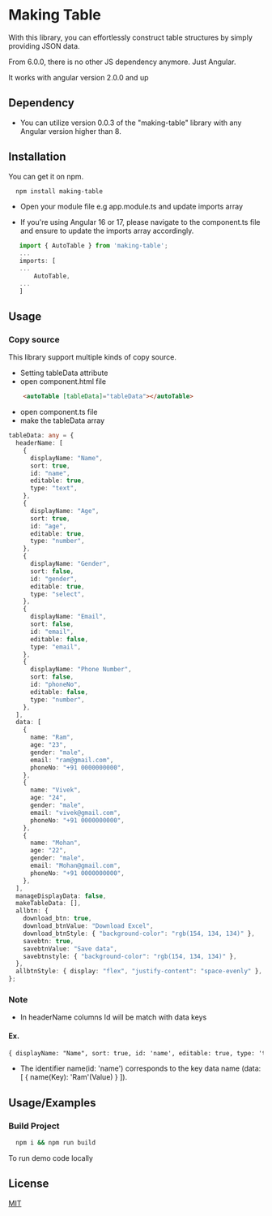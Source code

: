 # Making Table

With this library, you can effortlessly construct table structures by simply providing JSON data.

From 6.0.0, there is no other JS dependency anymore. Just Angular.

It works with angular version 2.0.0 and up

## Dependency

- You can utilize version 0.0.3 of the "making-table" library with any Angular version higher than 8.

## Installation

You can get it on npm.

```bash
  npm install making-table
```

- Open your module file e.g app.module.ts and update imports array

- If you're using Angular 16 or 17, please navigate to the component.ts file and ensure to update the imports array accordingly.

```typescript
   import { AutoTable } from 'making-table';
   ...
   imports: [
   ...
       AutoTable,
   ...
   ]
```

## Usage

### Copy source

This library support multiple kinds of copy source.

- Setting tableData attribute
- open component.html file

```HTML
    <autoTable [tableData]="tableData"></autoTable>
```

- open component.ts file
- make the tableData array

```typescript
tableData: any = {
  headerName: [
    {
      displayName: "Name",
      sort: true,
      id: "name",
      editable: true,
      type: "text",
    },
    {
      displayName: "Age",
      sort: true,
      id: "age",
      editable: true,
      type: "number",
    },
    {
      displayName: "Gender",
      sort: false,
      id: "gender",
      editable: true,
      type: "select",
    },
    {
      displayName: "Email",
      sort: false,
      id: "email",
      editable: false,
      type: "email",
    },
    {
      displayName: "Phone Number",
      sort: false,
      id: "phoneNo",
      editable: false,
      type: "number",
    },
  ],
  data: [
    {
      name: "Ram",
      age: "23",
      gender: "male",
      email: "ram@gmail.com",
      phoneNo: "+91 0000000000",
    },
    {
      name: "Vivek",
      age: "24",
      gender: "male",
      email: "vivek@gmail.com",
      phoneNo: "+91 0000000000",
    },
    {
      name: "Mohan",
      age: "22",
      gender: "male",
      email: "Mohan@gmail.com",
      phoneNo: "+91 0000000000",
    },
  ],
  manageDisplayData: false,
  makeTableData: [],
  allbtn: {
    download_btn: true,
    download_btnValue: "Download Excel",
    download_btnStyle: { "background-color": "rgb(154, 134, 134)" },
    savebtn: true,
    savebtnValue: "Save data",
    savebtnstyle: { "background-color": "rgb(154, 134, 134)" },
  },
  allbtnStyle: { display: "flex", "justify-content": "space-evenly" },
};
```

### Note

- In headerName columns Id will be match with data keys

#### Ex.

```HTML
{ displayName: "Name", sort: true, id: 'name', editable: true, type: 'text' }
```

- The identifier name(id: 'name') corresponds to the key data name (data: [ { name(Key): 'Ram'(Value) } ]).

## Usage/Examples

### Build Project

```cmd
  npm i && npm run build
```

To run demo code locally

## License

[MIT](https://choosealicense.com/licenses/mit/)
